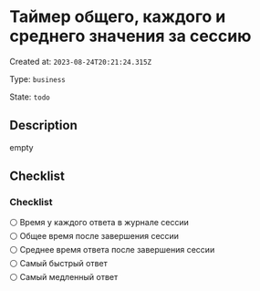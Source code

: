 # Таймер общего, каждого и среднего значения за сессию

Created at: `2023-08-24T20:21:24.315Z`

Type: `business`

State: `todo`

## Description
empty

## Checklist
### Checklist
⚪ Время у каждого ответа в журнале сессии\
⚪ Общее время после завершения сессии\
⚪ Среднее время ответа после завершения сессии\
⚪ Самый быстрый ответ\
⚪ Самый медленный ответ

